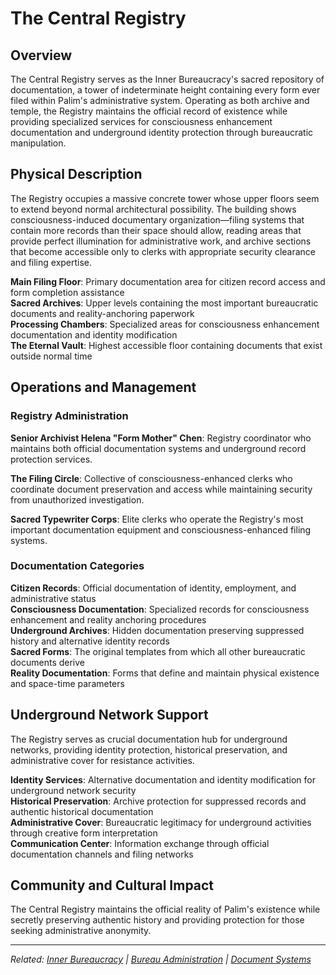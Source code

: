 # The Central Registry

## Overview

The Central Registry serves as the Inner Bureaucracy's sacred repository of documentation, a tower of indeterminate height containing every form ever filed within Palim's administrative system. Operating as both archive and temple, the Registry maintains the official record of existence while providing specialized services for consciousness enhancement documentation and underground identity protection through bureaucratic manipulation.

## Physical Description

The Registry occupies a massive concrete tower whose upper floors seem to extend beyond normal architectural possibility. The building shows consciousness-induced documentary organization—filing systems that contain more records than their space should allow, reading areas that provide perfect illumination for administrative work, and archive sections that become accessible only to clerks with appropriate security clearance and filing expertise.

**Main Filing Floor**: Primary documentation area for citizen record access and form completion assistance  
**Sacred Archives**: Upper levels containing the most important bureaucratic documents and reality-anchoring paperwork  
**Processing Chambers**: Specialized areas for consciousness enhancement documentation and identity modification  
**The Eternal Vault**: Highest accessible floor containing documents that exist outside normal time

## Operations and Management

### Registry Administration

**Senior Archivist Helena "Form Mother" Chen**: Registry coordinator who maintains both official documentation systems and underground record protection services.

**The Filing Circle**: Collective of consciousness-enhanced clerks who coordinate document preservation and access while maintaining security from unauthorized investigation.

**Sacred Typewriter Corps**: Elite clerks who operate the Registry's most important documentation equipment and consciousness-enhanced filing systems.

### Documentation Categories

**Citizen Records**: Official documentation of identity, employment, and administrative status  
**Consciousness Documentation**: Specialized records for consciousness enhancement and reality anchoring procedures  
**Underground Archives**: Hidden documentation preserving suppressed history and alternative identity records  
**Sacred Forms**: The original templates from which all other bureaucratic documents derive  
**Reality Documentation**: Forms that define and maintain physical existence and space-time parameters

## Underground Network Support

The Registry serves as crucial documentation hub for underground networks, providing identity protection, historical preservation, and administrative cover for resistance activities.

**Identity Services**: Alternative documentation and identity modification for underground network security  
**Historical Preservation**: Archive protection for suppressed records and authentic historical documentation  
**Administrative Cover**: Bureaucratic legitimacy for underground activities through creative form interpretation  
**Communication Center**: Information exchange through official documentation channels and filing networks

## Community and Cultural Impact

The Central Registry maintains the official reality of Palim's existence while secretly preserving authentic history and providing protection for those seeking administrative anonymity.

---

*Related: [Inner Bureaucracy](../districts/inner_bureaucracy.md) | [Bureau Administration](../../organizations/bureau_administration.md) | [Document Systems](../../concepts/document_systems.md)*